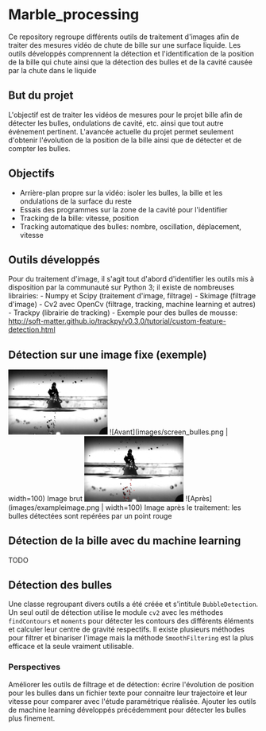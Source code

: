 # Marble_processing

Ce repository regroupe différents outils de traitement d'images afin de traiter des mesures vidéo de chute de bille sur une surface liquide. Les outils développés comprennent la détection et l'identification de la position de la bille qui chute ainsi que la détection des bulles et de la cavité causée par la chute dans le liquide

## But du projet

L'objectif est de traiter les vidéos de mesures pour le projet bille afin de détecter les bulles, ondulations de cavité, etc. ainsi que tout autre événement pertinent. L'avancée actuelle du projet permet seulement d'obtenir l'évolution de la position de la bille ainsi que de détecter et de compter les bulles.

## Objectifs

- Arrière-plan propre sur la vidéo: isoler les bulles, la bille et les ondulations de la surface du reste
- Essais des programmes sur la zone de la cavité pour l'identifier
- Tracking de la bille: vitesse, position
- Tracking automatique des bulles: nombre, oscillation, déplacement, vitesse

## Outils développés

Pour du traitement d'image, il s'agit tout d'abord d'identifier les outils mis à disposition par la communauté sur Python 3; il existe de nombreuses librairies:
    - Numpy et Scipy (traitement d'image, filtrage)
    - Skimage (filtrage d'image)
    - Cv2 avec OpenCv (filtrage, tracking, machine learning et autres)
    - Trackpy (librairie de tracking)
        - Exemple pour des bulles de mousse: http://soft-matter.github.io/trackpy/v0.3.0/tutorial/custom-feature-detection.html

## Détection sur une image fixe (exemple)

<img src="images/screen_bulles.png" width="200"/>
![Avant](images/screen_bulles.png | width=100)
Image brut

<img src="images/exampleimage.png" width="200"/>
![Après](images/exampleimage.png | width=100)
Image après le traitement: les bulles détectées sont repérées par un point rouge

## Détection de la bille avec du machine learning

TODO

## Détection des bulles

Une classe regroupant divers outils a été créée et s'intitule `BubbleDetection`. Un seul outil de détection utilise le module `cv2` avec les méthodes `findContours` et `moments` pour détecter les contours des différents éléments et calculer leur centre de gravité respectifs. Il existe plusieurs méthodes pour filtrer et binariser l'image mais la méthode `SmoothFiltering` est la plus efficace et la seule vraiment utilisable.

### Perspectives

Améliorer les outils de filtrage et de détection: écrire l'évolution de position pour les bulles dans un fichier texte pour connaitre leur trajectoire et leur vitesse pour comparer avec l'étude paramétrique réalisée. Ajouter les outils de machine learning développés précédemment pour détecter les bulles plus finement.
